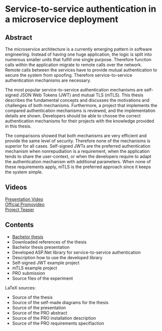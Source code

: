# Service-to-service authentication in a microservice deployment 

## Abstract
The microservice architecture is a currently emerging pattern in software engineering.
Instead of having one huge application, the logic is split into numerous smaller units that fulfill one single purpose.
Therefore function calls within the application migrate to remote calls over the network.
Remote calls between the services have to provide mutual authentication to secure the system from spoofing.
Therefore service-to-service authentication mechanisms are necessary.  

The most popular service-to-service authentication mechanisms are self-signed JSON Web Tokens (JWT) and mutual TLS (mTLS).
This thesis describes the fundamental concepts and discusses the motivations and challenges of both mechanisms.
Furthermore, a project that implements the compared authentication mechanisms is reviewed, and the implementation details are shown.
Developers should be able to choose the correct authentication mechanisms for their projects with the knowledge provided in this thesis.  

The comparisons showed that both mechanisms are very efficient and provide the same level of security.
Therefore none of the mechanisms is superior for all cases.
Self-signed JWTs are the preferred authentication mechanism when nonrepudiation is a requirement, when the application tends to share the user-context, or when the developers require to adapt the authentication mechanism with additional parameters.
When none of these requirements apply, mTLS is the preferred approach since it keeps the system simple.

## Videos
[Presentation Video](https://filebox.fhooecloud.at/index.php/s/dd2rB84fWPjYeJ9)  
[Official Promovideo](https://drive.google.com/file/d/1kwnXZHeul1EyKZvslPQLISg2FJRT6bwO/view?usp=sharing)  
[Project Teaser](https://filebox.fhooecloud.at/index.php/s/DqLwGTbncibgM3n)  

## Contents
- [Bachelor thesis](Thesis/BA_Thesis_Ellmer.pdf)
- Downloaded references of the thesis
- Bachelor thesis presentation
- Developed ASP.Net library for service-to-service authentication
- Description how to use the developed library
- Self-signed JWT example project
- mTLS example project
- PRO submission
- Source files of the experiment

LaTeX sources:
- Source of the thesis
- Source of the self-made diagrams for the thesis
- Source of the presentation
- Source of the PRO abstract
- Source of the PRO installation description
- Source of the PRO requirements specifiaction

